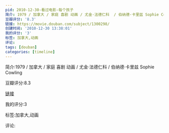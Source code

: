 ```yaml
---
pid: 2010-12-30-看过电影-每个孩子
简介: 1979 / 加拿大 / 家庭 喜剧 动画 / 尤金·法德仁科  / 伯纳德·卡里兹 Sophie Cowling
豆瓣评分: '8.3'
链接: https://movie.douban.com/subject/1300298/
创建时间: '2010-12-30 13:38:01'
我的评分: '3'
标签: 加拿大,动画
评论:
tags: [douban]
categories: [timeline]
---
```

简介:1979 / 加拿大 / 家庭 喜剧 动画 / 尤金·法德仁科  / 伯纳德·卡里兹 Sophie Cowling

豆瓣评分:8.3

[链接](https://movie.douban.com/subject/1300298/)

我的评分:3

标签:加拿大,动画

评论:

